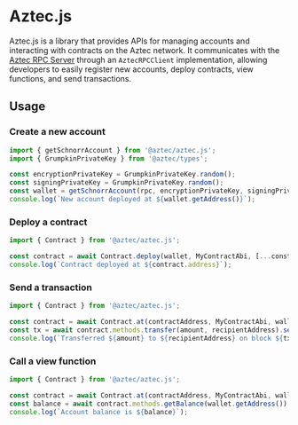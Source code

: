 # Aztec.js

Aztec.js is a library that provides APIs for managing accounts and interacting with contracts on the Aztec network. It communicates with the [Aztec RPC Server](https://docs.aztec.network/apis/pxe/interfaces/AztecRPC) through an `AztecRPCClient` implementation, allowing developers to easily register new accounts, deploy contracts, view functions, and send transactions.

## Usage

### Create a new account

```typescript
import { getSchnorrAccount } from '@aztec/aztec.js';
import { GrumpkinPrivateKey } from '@aztec/types';

const encryptionPrivateKey = GrumpkinPrivateKey.random();
const signingPrivateKey = GrumpkinPrivateKey.random();
const wallet = getSchnorrAccount(rpc, encryptionPrivateKey, signingPrivateKey).waitDeploy();
console.log(`New account deployed at ${wallet.getAddress()}`);
```

### Deploy a contract

```typescript
import { Contract } from '@aztec/aztec.js';

const contract = await Contract.deploy(wallet, MyContractAbi, [...constructorArgs]).send().deployed();
console.log(`Contract deployed at ${contract.address}`);
```

### Send a transaction

```typescript
import { Contract } from '@aztec/aztec.js';

const contract = await Contract.at(contractAddress, MyContractAbi, wallet);
const tx = await contract.methods.transfer(amount, recipientAddress).send().wait();
console.log(`Transferred ${amount} to ${recipientAddress} on block ${tx.blockNumber}`);
```

### Call a view function

```typescript
import { Contract } from '@aztec/aztec.js';

const contract = await Contract.at(contractAddress, MyContractAbi, wallet);
const balance = await contract.methods.getBalance(wallet.getAddress()).view();
console.log(`Account balance is ${balance}`);
```
